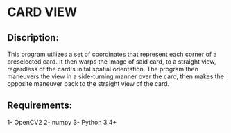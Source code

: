 # CARD VIEW

## Discription:

This program utilizes a set of coordinates that represent each corner of a preselected card. It then warps the image of said card, to a straight view, 
regardless of the card's inital spatial orientation. The program then maneuvers the view in a side-turning manner over the card, then makes the opposite 
maneuver back to the straight view of the card.

## Requirements:

1- OpenCV2
2- numpy
3- Python 3.4+
